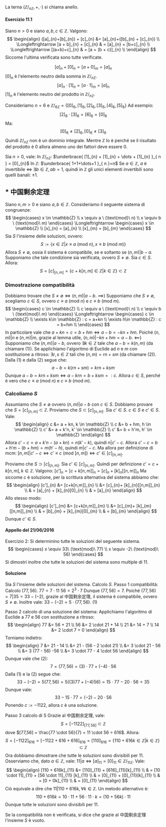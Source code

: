 La terna $(\mathbb{Z} \big/_{n\mathbb{Z}}, +, \cdot)$ si chiama anello.
#### Esercizio 11.1
Siano $n > 0$ e siano $a,b,c \in \mathbb{Z}$. Valgono:
$$
\begin{align}
([a]_{n}+[b]_{n}) + [c]_{n} &= [a]_{n}+([b]_{n} + [c]_{n}) \\
\Longleftrightarrow [a + b]_{n} + [c]_{n}  & = [a]_{n} + [b+c]_{n} \\
\Longleftrightarrow [(a+b)+c]_{n}  & = [a + (b + c)]_{n} \\
\end{align}
$$
Siccome l'ultima verificata sono tutte verificate.

$$
[a]_{n} + [0]_{n} = [a + 0]_{m} = [a]_{n}
$$
$[0]_{n}$ è l'elemento neutro della somma in $\mathbb{Z} \big/_{n\mathbb{Z}}$.
$$
[a]_{n} \cdot [1]_{n} = [a \cdot 1]_{m} = [a]_{n}
$$
$[1]_{n}$ è l'elemento neutro del prodotto in $\mathbb{Z} \big/_{n\mathbb{Z}}$.

Consideriamo $n = 6$ e $\mathbb{Z} \big/_{6\mathbb{Z}} = \{ [0]_{6}, [1]_{6}, [2]_{6}, [3]_{6}, [4]_{6}, [5]_{6}\}$
Ad esempio:
$$
[2]_{6} \cdot [3]_{6} = [6]_{6} = [0]_{6}
$$
Ma:
$$
[0]_{6} \neq [2]_{6}, [0]_{6} \neq [3]_{6}
$$
Quindi $\mathbb{Z} \big/_{n\mathbb{Z}}$ non è un dominio integrale. Mentre $\mathbb{Z}$ lo è perché se il risultato del prodotto è $0$ allora almeno uno dei fattori deve essere $0$.

Sia $n > 0$, vale:
In $\mathbb{Z} \big/_{n\mathbb{Z}}$: $\underbrace{ [1]_{n} + [1]_{n} + \dots + [1]_{n} }_{ n } = [0]_{n}$
In $\mathbb{Z}$: $\underbrace{ 1+1+\dots+1 }_{ n }=n$
Se $a \in \mathbb{Z}$, $a$ è invertibile $\Longleftrightarrow$ $\exists b \in \mathbb{Z}, ab=1$, quindi in $\mathbb{Z}$ gli unici elementi invertibili sono quelli banali: $\pm 1$.

## * 中国剩余定理
Siano $n, m > 0$ e siano $a, b \in \mathbb{Z}$. Consideriamo il seguente sistema di congruenze:
$$
\begin{cases}
x \in \mathbb{Z} \\
x \equiv a \ (\text{mod}\ n) \\
x \equiv b \ (\text{mod}\ m)
\end{cases}
\Longleftrightarrow
\begin{cases}
x \in \mathbb{Z} \\
[x]_{n} = [a]_{n} \\
[x]_{m} = [b]_{m}
\end{cases}
$$
Sia $S$ l'insieme delle soluzioni, ovvero:
$$
S := \{ x \in \mathbb{Z} | x \equiv a \ (\text{mod}\ n), x \equiv b \ (\text{mod}\ m) \}
$$
Allora $S \neq \emptyset$, ossia il sistema è compatibile, se e soltanto se $(n,m) | b-a$.
Supponiamo che tale condizione sia verificata, ovvero $S\neq \emptyset$. Sia $c\in S$. Allora:
$$
S = [c]_{[n, m]} = \{ c + k[n,m] \in \mathbb{Z} | k \in \mathbb{Z}\} \subset \mathbb{Z}
$$
### Dimostrazione compatibilità
Dobbiamo trovare che $S \neq \emptyset \Longleftrightarrow (n,m) |a -b$.
$\implies$) Supponiamo che $S \neq \emptyset$, scegliamo $c \in S$, ovvero $c \equiv a\ \left( \text{mod}\ n \right)$ e $c \equiv b\ \left( \text{mod}\ m \right)$.
$$
\begin{cases}
c \in \mathbb{Z} \\
c \equiv a \ (\text{mod}\ n) \\
c \equiv b \ (\text{mod}\ m)
\end{cases}
\Longleftrightarrow
\begin{cases}
c \in \mathbb{Z} \\
\exists k\in \mathbb{Z} : c = a+kn \\
\exists h\in \mathbb{Z} : c = b+hm \\
\end{cases}
$$
In particolare vale che $a+kn = c = b+hm \Longleftrightarrow a-b = -kn+hm$.
Poiché $(n,m)|n$ e $(n,m)|m$, grazie al lemma utile, $(n,m)|-kn+hm=a-b$.
$\impliedby$) Supponiamo che $(n,m)|a-b$, ovvero $\exists k\in \mathbb{Z}$ tale che $a-b = k(n,m)$ (da chiamare (1)).
Se applichiamo l'algoritmo di Euclide ad $n$ e $m$ con sostituzione a ritroso: $\exists r,s \in \mathbb{Z}$ tali che $(n,m) = rn+sm$ (da chiamare (2)).
Dalla (1) e dalla (2) segue che:
$$
a-b = k(rn + sm) = krn +ksm
$$
Dunque $a-b = krn +ksm \Longleftrightarrow a-krn = b+ksm =: c$. Allora $c \in S$, perché è vero che $c \equiv a\ (\text{mod}\ n)$ e $c \equiv b\ (\text{mod}\ m)$.

### Calcoliamo $S$
Assumiamo che $S\neq \emptyset$ ovvero $(n,m)|a-b$ con $c \in S$.
Dobbiamo provare che $S = [c]_{[n,m]} \subset \mathbb{Z}$.
Proviamo che $S \subset [c]_{[n,m]}$. Sia $c' \in S$. 
$c \in S$ e $c' \in S$. Vale:
$$
\begin{align}
c &= a + kn, k \in \mathbb{Z} \\
c &= b + hm, h \in \mathbb{Z} \\
c' &= a + k'n, k' \in \mathbb{Z} \\
c' &= b + h'm, h' \in \mathbb{Z}
\end{align}
$$
Allora $c'-c = a +k'n-(a+kn)=n(k'-k)$, quindi $n|c'-c$.
Allora $c'-c = b +h'm-(b+hm)=m(h'-h)$, quindi $m|c'-c$.
Ma allora per definizione di mcm: $[n,m]|c'-c \Longleftrightarrow c' \equiv c\ (\text{mod}\ [n,m])\Longleftrightarrow c' \in[c]_{[n,m]}$.

Proviamo che $S \supset [c]_{[n,m]}$. Sia $c' \in [c]_{[n,m]}$.
Quindi per definizione $c' = c + k[n,m], k \in \mathbb{Z}$. Valgono:
$[c']_{n} = [c+k[n,m]]_{n} = [c]_{n}+ [k]_{n}[[n,m]]_{n}$
Ma siccome $c$ è soluzione, per la scrittura alternativa del sistema abbiamo che:
$$
\begin{align}
[c']_{n} &= [c+k[n,m]]_{n}  \\
&= [c]_{n}+ [k]_{n}[[n,m]]_{n}  \\
& = [a]_{n} + [k]_{n}[0]_{n} \\
& = [a]_{n}
\end{align}
$$
Allo stesso modo:
$$
\begin{align}
[c']_{m} &= [c+k[n,m]]_{m}  \\
&= [c]_{m}+ [k]_{m}[[n,m]]_{m}  \\
& = [b]_{m} + [k]_{m}[0]_{m} \\
& = [b]_{m}
\end{align}
$$
Dunque $c' \in S$.
#### Appello del 21/06/2016
Esercizio 2: Si determinino tutte le soluzioni del seguente sistema.
$$
\begin{cases}
x \equiv 33\ (\text{mod}\ 77) \\
x \equiv -2\ (\text{mod}\ 56)
\end{cases}
$$
Si dimostri inoltre che tutte le soluzioni del sistema sono multiple di $11$.
#### Soluzione
Sia $S$ l'insieme delle soluzioni del sistema. Calcolo $S$.
Passo 1 compatibilità:
Calcolo $(77,56)$.
$77 = 7 \cdot 11$
$56 = 2^{3} \cdot 7$
Dunque $(77,56) = 7$.
Poiché $(77, 56) = 7 | 35 = 33-(-2)$, grazie al 中国剩余定理, il sistema è compatibile, ovvero $S\neq \emptyset$.
Inoltre vale: $33 -(-2) = 5 \cdot (77, 56)$. (1)

Passo 2 calcolo di una soluzione del sistema:
Applichiamo l'algoritmo di Euclide a $77$ e $56$ con sostituzione a ritroso:
$$
\begin{align}
77 &= 56 + 21 \\
56 &= 2 \cdot 21 + 14 \\
21 &= 14 + 7 \\
14 &= 2 \cdot 7 + 0 
\end{align}
$$
Torniamo indietro:
$$
\begin{align}
7 &= 21 - 14 \\
  &= 21 - (56 - 2 \cdot 21) \\
 &= 3 \cdot 21 - 56  \\
 &= 3 (77 - 56)  -56 \\
 &= 3 \cdot 77 - 4 \cdot 56
\end{align}
$$
Dunque vale che (2):
$$
7 = (77, 56) = (3) \cdot 77 + (-4) \cdot 56
$$
Dalla (1) e la (2) segue che:
$$
33 - (-2) = 5(77,56) = 5((3)77 + (-4)56) = 15 \cdot 77 - 20 \cdot 56 = 35
$$
Dunque vale:
$$
33 - 15 \cdot 77 = (-2) - 20 \cdot 56
$$
Ponendo $c := -1122$, allora $c$ è una soluzione.

Passo 3 calcolo di S
Grazie al 中国剩余定理, vale:
$$
S = [-1122]_{[77,56]} \subset \mathbb{Z}
$$
dove $[77,56] = \frac{77 \cdot 56}{7} = 11 \cdot 56 = 616$.
Allora:
$$
S = [-1122]_{616} = [-1122 + 616 + 616]_{616} = [110]_{616} = \{ 110 + 616k \in \mathbb{Z} | k \in \mathbb{Z} \} \subset \mathbb{Z}
$$
Ora dobbiamo dimostrare che tutte le soluzioni sono divisibili per $11$.
Osserviamo che, dato $a \in \mathbb{Z}$, vale: $11|a\Longleftrightarrow[a]_{11}=[0]_{11} \in \mathbb{Z} \big/_{11\mathbb{Z}}$.
Vale:
$$
\begin{align}
[110 + 616k]_{11} &= [110]_{11} + [616]_{11}[k]_{11}  \\
 & = [10 \cdot 11]_{11} + [56 \cdot 11]_{11} [k]_{11} \\
 & = [0]_{11} + [0]_{11}[k]_{11}  \\
 & = [0 + 0k]_{11}  \\
 & = [0]_{11}
\end{align}
$$
Ciò equivale a dire che $11 | 110+616k, \forall k \in \mathbb{Z}$.
Un metodo alternativo è:
$$
110 + 616k = 10 \cdot 11 + 56 \cdot 11  \cdot k =  (10 + 56k) \cdot 11
$$
Dunque tutte le soluzioni sono divisibili per $11$.

Se la compatibilità non è verificata, si dice che grazie al 中国剩余定理 l'insieme $S$ è vuoto.